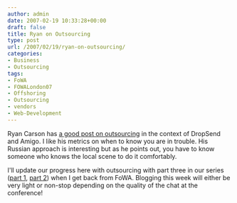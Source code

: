 ```yaml
---
author: admin
date: 2007-02-19 10:33:28+00:00
draft: false
title: Ryan on Outsourcing
type: post
url: /2007/02/19/ryan-on-outsourcing/
categories:
- Business
- Outsourcing
tags:
- FoWA
- FOWALondon07
- Offshoring
- Outsourcing
- vendors
- Web-Development
---
```


Ryan Carson has [a good post on outsourcing](http://www.carsonified.com/misc/why-you-need-to-get-rid-of-your-freelance-developer-asap) in the context of DropSend and Amigo. I like his metrics on when to know you are in trouble. His Russian approach is interesting but as he points out, you have to know someone who knows the local scene to do it comfortably.

I'll update our progress here with outsourcing with part three in our series ([part 1](https://www.argolon.com/2006/10/15/the-outsourcing-adventure-part-1/), [part 2](https://www.argolon.com/2006/10/15/the-outsourcing-adventure-part-2/)) when I get back from FoWA. Blogging this week will either be very light or non-stop depending on the quality of the chat at the conference!

 
